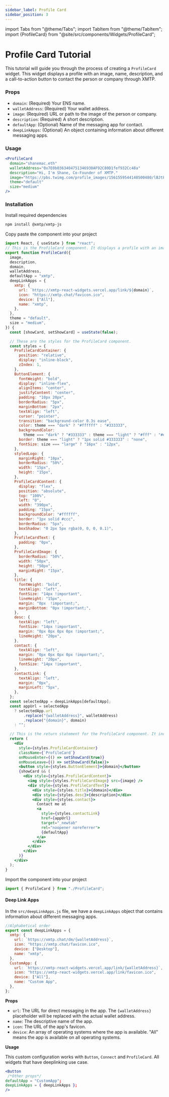 ```yaml
---
sidebar_label: Profile Card
sidebar_position: 3
---
```


import Tabs from "@theme/Tabs";
import TabItem from "@theme/TabItem";
import {ProfileCard} from "@site/src/components/Widgets/ProfileCard";

# Profile Card Tutorial

This tutorial will guide you through the process of creating a `ProfileCard` widget. This widget displays a profile with an image, name, description, and a call-to-action button to contact the person or company through XMTP.

<div className="widget-container">
<ProfileCard
  domain="shanemac.eth"
  walletAddress="0x7E0b0363404751346930AF92C80D1fef932Cc48a"
  description="Hi, I'm Shane, Co-Founder of XMTP."
  image="https://pbs.twimg.com/profile_images/1561559544148500480/lBJtF9DK_400x400.jpg"
  theme="default"
  size="medium"
/>
</div>

### Props

- `domain`: (Required) Your ENS name.
- `walletAddress`: (Required) Your wallet address.
- `image`: (Required) URL or path to the image of the person or company.
- `description`: (Required) A short description.
- `defaultApp`: (Optional) Name of the messaging app for contact.
- `deepLinkApps`: (Optional) An object containing information about different messaging apps.

### Usage

```jsx
<ProfileCard
  domain="shanemac.eth"
  walletAddress="0x7E0b0363404751346930AF92C80D1fef932Cc48a"
  description="Hi, I'm Shane, Co-Founder of XMTP."
  image="https://pbs.twimg.com/profile_images/1561559544148500480/lBJtF9DK_400x400.jpg"
  theme="default"
  size="medium"
/>
```

### Installation

Install required dependencies

```bash
npm install @xmtp/xmtp-js
```

Copy paste the component into your project

<Tabs >
<TabItem value="index" label="ProfileCard.js">

```jsx
import React, { useState } from "react";
// This is the ProfileCard component. It displays a profile with an image, name, description, and a call-to-action button to contact the person or company through XMTP.
export function ProfileCard({
  image,
  description,
  domain,
  walletAddress,
  defaultApp = "xmtp",
  deepLinkApps = {
    xmtp: {
      url: `https://xmtp-react-widgets.vercel.app/link/${domain}`,
      icon: "https://xmtp.chat/favicon.ico",
      device: ["All"],
      name: "xmtp",
    },
  },
  theme = "default",
  size = "medium",
}) {
  const [showCard, setShowCard] = useState(false);

  // These are the styles for the ProfileCard component.
  const styles = {
    ProfileCardContainer: {
      position: "relative",
      display: "inline-block",
      zIndex: 1,
    },
    ButtonElement: {
      fontWeight: "bold",
      display: "inline-flex",
      alignItems: "center",
      justifyContent: "center",
      padding: "10px 20px",
      borderRadius: "5px",
      marginBottom: "2px",
      textAlign: "left",
      cursor: "pointer",
      transition: "background-color 0.3s ease",
      color: theme === "dark" ? "#ffffff" : "#333333",
      backgroundColor:
        theme === "dark" ? "#333333" : theme === "light" ? "#fff" : "#ededed",
      border: theme === "light" ? "1px solid #333333" : "none",
      fontSize: size === "large" ? "16px" : "12px",
    },
    styledLogo: {
      marginRight: "10px",
      borderRadius: "50%",
      width: "15px",
      height: "15px",
    },
    ProfileCardContent: {
      display: "flex",
      position: "absolute",
      top: "100%",
      left: "0",
      width: "390px",
      padding: "15px",
      backgroundColor: "#ffffff",
      border: "1px solid #ccc",
      borderRadius: "5px",
      boxShadow: "0 2px 5px rgba(0, 0, 0, 0.1)",
    },
    ProfileCardText: {
      padding: "0px",
    },
    ProfileCardImage: {
      borderRadius: "50%",
      width: "50px",
      height: "50px",
      marginRight: "15px",
    },
    title: {
      fontWeight: "bold",
      textAlign: "left",
      fontSize: "14px !important",
      lineHeight: "15px",
      margin: "0px  !important;",
      marginBottom: "0px !important;",
    },
    desc: {
      textAlign: "left",
      fontSize: "14px !important",
      margin: "0px 0px 0px 0px !important;",
      lineHeight: "20px",
    },
    contact: {
      textAlign: "left",
      margin: "0px 0px 0px 0px !important;",
      lineHeight: "20px",
      fontSize: "14px !important",
    },
    contactLink: {
      textAlign: "left",
      margin: "0px",
      marginLeft: "5px",
    },
  };
  const selectedApp = deepLinkApps[defaultApp];
  const appUrl = selectedApp
    ? selectedApp.url
        .replace("{walletAddress}", walletAddress)
        .replace("{domain}", domain)
    : "";

  // This is the return statement for the ProfileCard component. It includes the layout and functionality of the component.
  return (
    <div
      style={styles.ProfileCardContainer}
      className={`ProfileCard`}
      onMouseEnter={() => setShowCard(true)}
      onMouseLeave={() => setShowCard(false)}>
      <button style={styles.ButtonElement}>{domain}</button>
      {showCard && (
        <div style={styles.ProfileCardContent}>
          <img style={styles.ProfileCardImage} src={image} />
          <div style={styles.ProfileCardText}>
            <div style={styles.title}>{domain}</div>
            <div style={styles.desc}>{description}</div>
            <div style={styles.contact}>
              Contact me at
              <a
                style={styles.contactLink}
                href={appUrl}
                target="_newtab"
                rel="noopener noreferrer">
                {defaultApp}
              </a>
            </div>
          </div>
        </div>
      )}
    </div>
  );
}
```

</TabItem>
</Tabs>

Import the component into your project

```jsx
import { ProfileCard } from "./ProfileCard";
```

#### Deep Link Apps

In the `src/deepLinkApps.js` file, we have a `deepLinkApps` object that contains information about different messaging apps.

```jsx
//Alphabetical order
export const deepLinkApps = {
  xmtp: {
    url: `https://xmtp.chat/dm/{walletAddress}`,
    icon: "https://xmtp.chat/favicon.ico",
    device: ["Desktop"],
    name: "xmtp",
  },
  CustomApp: {
    url: `https://xmtp-react-widgets.vercel.app/link/{walletAddress}`,
    icon: "https://xmtp-react-widgets.vercel.app/link/favicon.ico",
    device: ["All"],
    name: "Custom App",
  },
};
```

**Props**

- `url`: The URL for direct messaging in the app. The `{walletAddress}` placeholder will be replaced with the actual wallet address.
- `name`: The descriptive name of the app.
- `icon`: The URL of the app's favicon.
- `device`: An array of operating systems where the app is available. "All" means the app is available on all operating systems.

**Usage**

This custom configuration works with `Button`, `Connect` and `ProfileCard`. All widgets that have deeplinking use case.

```jsx
<Button
 /*Other props*/
defaultApp = "CustomApp";
deepLinkApps = { deepLinkApps };
/>
```
